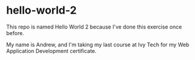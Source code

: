 # hello-world-2
This repo is named Hello World 2 because I've done this exercise once before.

My name is Andrew, and I'm taking my last course at Ivy Tech for my Web Application Development certificate.

